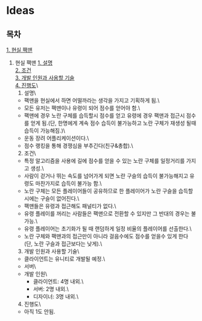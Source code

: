 # Ideas

## 목차

[1. 현실 팩맨](#pac_man)

1. 현실 팩맨<a id="pac_man"></a>
  [1. 설명](#pac_man-1)\
  [2. 조건](#pac_man-2)\
  [3. 개발 인원과 사용할 기술](#pac_man-3)\
  [4. 진행도](#pac_man-4)\
    1. 설명<a id="pac_man-1"></a>\
      - 팩맨을 현실에서 하면 어떨까라는 생각을 가지고 기획하게 됨.\
      - 모든 유저는 팩맨이나 유령이 되어 점수를 얻어야 함.\
      - 팩맨에 경우 노란 구체를 습득할시 점수를 얻고 유령에 경우 팩맨과 접근시 점수를 얻게 됨.(단, 한명에게 계속 점수 습득이 불가능하고 노란 구체가 재생성 될때 습득이 가능해짐.)\
      - 운동 장려 어플리케이션이다.\
      - 점수 랭킹을 통해 경쟁심을 부추긴다(친구&총합).\
    2. 조건<a id="pac_man-2"></a>\
      - 특정 알고리즘을 사용에 길에 점수를 얻을 수 있는 노란 구체를 일정거리를 가지고 생성.\
      - 사람이 걷거나 뛰는 속도를 넘어가게 되면 노란 구슬의 습득이 불가능해지고 유령도 마찬가지로 습득이 불가능 함.\
      - 노란 구체는 모든 플레이어들이 공유하므로 한 플레이어가 노란 구슬을 습득할 시에는 구슬이 없어진다.\
      - 팩맨들은 유령과 접근해도 패널티가 없다.\
      - 유령 플레이를 꺼리는 사람들은 팩맨으로 전환할 수 있지만 그 반대의 경우는 불가능.\
      - 유령 플레이어는 초기화가 될 때 랜덤하게 일정 비율의 플레이어를 선출한다.\
      - 노란 구체와 팩맨과의 접근만이 아니라 걸음수에도 점수를 얻을수 있게 한다(단, 노란 구슬과 접근보다는 낮게).\\
    3. 개발 인원과 사용할 기술<a id="pac_man-3"></a>\
      - 클라이언트는 유니티로 개발될 예정.\
      - 서버\
      - 개발 인원\
        - 클라이언트: 4명 내외.\
        - 서버: 2명 내외.\
        - 디자이너: 3명 내외.\
    4. 진행도<a id="pac_man-4"></a>\
      - 아직 1도 안됨.
    
